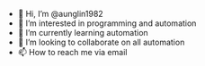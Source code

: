 - 👋 Hi, I’m @aunglin1982
- 👀 I’m interested in programming and automation
- 🌱 I’m currently learning automation
- 💞️ I’m looking to collaborate on all automation
- 📫 How to reach me via email

<!---
aunglin1982/aunglin1982 is a ✨ special ✨ repository because its `README.md` (this file) appears on your GitHub profile.
You can click the Preview link to take a look at your changes.
--->
